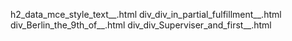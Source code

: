 h2_data_mce_style_text__.html
div_div_in_partial_fulfillment__.html
div_Berlin_the_9th_of__.html
div_div_Superviser_and_first__.html